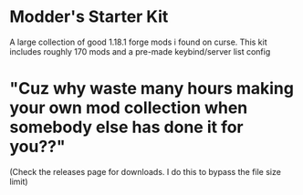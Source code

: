 # Modder's Starter Kit
A large collection of good 1.18.1 forge mods i found on curse.
This kit includes roughly 170 mods and a pre-made keybind/server list config

# "Cuz why waste many hours making your own mod collection when somebody else has done it for you??"

(Check the releases page for downloads. I do this to bypass the file size limit)
